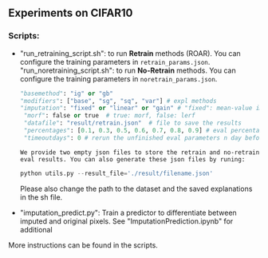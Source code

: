 ## Experiments on CIFAR10

### Scripts:

+ "run_retraining_script.sh": to run **Retrain** methods (ROAR). You can configure the training parameters in `retrain_params.json`. 
   "run_noretraining_script.sh": to run **No-Retrain** methods. You can configure the training parameters in `noretrain_params.json`. 
   ```python
   "basemethod": "ig" or "gb"
   "modifiers": ["base", "sg", "sq", "var"] # expl methods
   "imputation": "fixed" or "linear" or "gain" # "fixed": mean-value imputation, "linear": Noisy Linear Imputation, "gain": GAN imputation
    "morf": false or true  # true: morf, false: lerf 
    "datafile": "result/retrain.json"  # file to save the results
    "percentages": [0.1, 0.3, 0.5, 0.6, 0.7, 0.8, 0.9] # eval percentages
    "timeoutdays": 0 # rerun the unfinished eval parameters n day before. 
   ```
      We provide two empty json files to store the retrain and no-retrain eval results. You can also generate these json files by runing:
   ```python  
   python utils.py --result_file='./result/filename.json'
   ```
   Please also change the path to the dataset and the saved explanations in the sh file.

+ "imputation_predict.py": Train a predictor to differentiate between imputed and original pixels. See "ImputationPrediction.ipynb" for additional 


More instructions can be found in the scripts.





